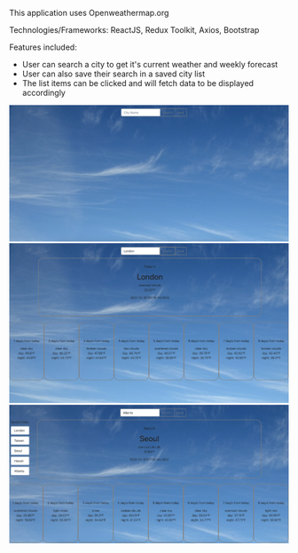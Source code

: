 This application uses Openweathermap.org

Technologies/Frameworks: ReactJS, Redux Toolkit, Axios, Bootstrap

Features included:

- User can search a city to get it's current weather and weekly forecast
- User can also save their search in a saved city list
- The list items can be clicked and will fetch data to be displayed accordingly

![search page](client/src/Img/Home.jpg)
![search result](client/src/Img/searchresults.png)
![saved search](client/src/Img/savedsearch.jpg)
